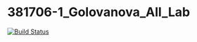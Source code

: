 # 381706-1_Golovanova_All_Lab
[![Build Status](https://travis-ci.org/Lena381706-1/381706-1_Golovanova_All_Lab.svg?branch=Stack)](https://travis-ci.org/Lena381706-1/381706-1_Golovanova_All_Lab)
